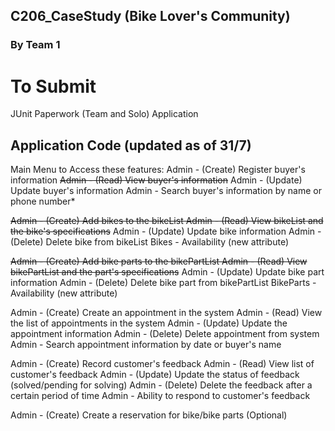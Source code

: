 ## C206_CaseStudy (Bike Lover's Community)

### By Team 1


# To Submit
JUnit
Paperwork (Team and Solo)
Application

## Application Code (updated as of 31/7)
Main Menu to Access these features: 
Admin - (Create) Register buyer's information
~~Admin - (Read) View buyer's information~~
Admin - (Update) Update buyer's information
Admin - Search buyer's information by name or phone number*
 
~~Admin - (Create) Add bikes to the bikeList 
Admin - (Read) View bikeList and the bike's specifications~~ 
Admin - (Update) Update bike information 
Admin - (Delete) Delete bike from bikeList 
Bikes - Availability (new attribute)
 
~~Admin - (Create) Add bike parts to the bikePartList 
Admin - (Read) View bikePartList and the part's specifications~~ 
Admin - (Update) Update bike part information 
Admin - (Delete) Delete bike part from bikePartList 
BikeParts - Availability (new attribute)
 
Admin - (Create) Create an appointment in the system 
Admin - (Read) View the list of appointments in the system 
Admin - (Update) Update the appointment information 
Admin - (Delete) Delete appointment from system 
Admin - Search appointment information by date or buyer's name
 
Admin - (Create) Record customer's feedback 
Admin - (Read) View list of customer's feedback 
Admin - (Update) Update the status of feedback (solved/pending for solving) 
Admin - (Delete) Delete the feedback after a certain period of time 
Admin - Ability to respond to customer's feedback
 
Admin - (Create) Create a reservation for bike/bike parts (Optional)
